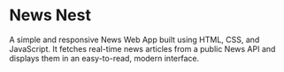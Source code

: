 # **News Nest**

A simple and responsive News Web App built using HTML, CSS, and JavaScript. 
It fetches real-time news articles from a public News API and displays them in an easy-to-read, modern interface.
